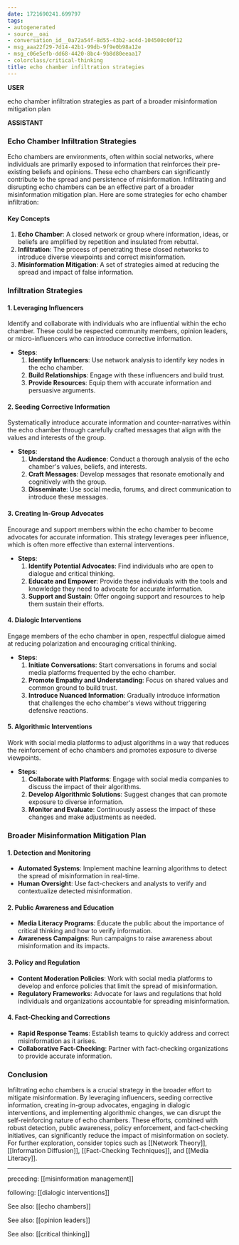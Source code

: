 ```yaml
---
date: 1721690241.699797
tags:
- autogenerated
- source__oai
- conversation_id__0a72a54f-8d55-43b2-ac4d-104500c00f12
- msg_aaa22f29-7d14-42b1-99db-9f9e0b98a12e
- msg_c06e5efb-dd68-4420-8bc4-9b8d80eeaa17
- colorclass/critical-thinking
title: echo chamber infiltration strategies
---
```


**USER**

echo chamber infiltration strategies as part of a broader misinformation mitigation plan


**ASSISTANT**

### Echo Chamber Infiltration Strategies

Echo chambers are environments, often within social networks, where individuals are primarily exposed to information that reinforces their pre-existing beliefs and opinions. These echo chambers can significantly contribute to the spread and persistence of misinformation. Infiltrating and disrupting echo chambers can be an effective part of a broader misinformation mitigation plan. Here are some strategies for echo chamber infiltration:

#### Key Concepts

1. **Echo Chamber**: A closed network or group where information, ideas, or beliefs are amplified by repetition and insulated from rebuttal.
2. **Infiltration**: The process of penetrating these closed networks to introduce diverse viewpoints and correct misinformation.
3. **Misinformation Mitigation**: A set of strategies aimed at reducing the spread and impact of false information.

### Infiltration Strategies

#### 1. **Leveraging Influencers**
Identify and collaborate with individuals who are influential within the echo chamber. These could be respected community members, opinion leaders, or micro-influencers who can introduce corrective information.

- **Steps**:
  1. **Identify Influencers**: Use network analysis to identify key nodes in the echo chamber.
  2. **Build Relationships**: Engage with these influencers and build trust.
  3. **Provide Resources**: Equip them with accurate information and persuasive arguments.

#### 2. **Seeding Corrective Information**
Systematically introduce accurate information and counter-narratives within the echo chamber through carefully crafted messages that align with the values and interests of the group.

- **Steps**:
  1. **Understand the Audience**: Conduct a thorough analysis of the echo chamber's values, beliefs, and interests.
  2. **Craft Messages**: Develop messages that resonate emotionally and cognitively with the group.
  3. **Disseminate**: Use social media, forums, and direct communication to introduce these messages.

#### 3. **Creating In-Group Advocates**
Encourage and support members within the echo chamber to become advocates for accurate information. This strategy leverages peer influence, which is often more effective than external interventions.

- **Steps**:
  1. **Identify Potential Advocates**: Find individuals who are open to dialogue and critical thinking.
  2. **Educate and Empower**: Provide these individuals with the tools and knowledge they need to advocate for accurate information.
  3. **Support and Sustain**: Offer ongoing support and resources to help them sustain their efforts.

#### 4. **Dialogic Interventions**
Engage members of the echo chamber in open, respectful dialogue aimed at reducing polarization and encouraging critical thinking.

- **Steps**:
  1. **Initiate Conversations**: Start conversations in forums and social media platforms frequented by the echo chamber.
  2. **Promote Empathy and Understanding**: Focus on shared values and common ground to build trust.
  3. **Introduce Nuanced Information**: Gradually introduce information that challenges the echo chamber's views without triggering defensive reactions.

#### 5. **Algorithmic Interventions**
Work with social media platforms to adjust algorithms in a way that reduces the reinforcement of echo chambers and promotes exposure to diverse viewpoints.

- **Steps**:
  1. **Collaborate with Platforms**: Engage with social media companies to discuss the impact of their algorithms.
  2. **Develop Algorithmic Solutions**: Suggest changes that can promote exposure to diverse information.
  3. **Monitor and Evaluate**: Continuously assess the impact of these changes and make adjustments as needed.

### Broader Misinformation Mitigation Plan

#### 1. **Detection and Monitoring**

- **Automated Systems**: Implement machine learning algorithms to detect the spread of misinformation in real-time.
- **Human Oversight**: Use fact-checkers and analysts to verify and contextualize detected misinformation.

#### 2. **Public Awareness and Education**

- **Media Literacy Programs**: Educate the public about the importance of critical thinking and how to verify information.
- **Awareness Campaigns**: Run campaigns to raise awareness about misinformation and its impacts.

#### 3. **Policy and Regulation**

- **Content Moderation Policies**: Work with social media platforms to develop and enforce policies that limit the spread of misinformation.
- **Regulatory Frameworks**: Advocate for laws and regulations that hold individuals and organizations accountable for spreading misinformation.

#### 4. **Fact-Checking and Corrections**

- **Rapid Response Teams**: Establish teams to quickly address and correct misinformation as it arises.
- **Collaborative Fact-Checking**: Partner with fact-checking organizations to provide accurate information.

### Conclusion

Infiltrating echo chambers is a crucial strategy in the broader effort to mitigate misinformation. By leveraging influencers, seeding corrective information, creating in-group advocates, engaging in dialogic interventions, and implementing algorithmic changes, we can disrupt the self-reinforcing nature of echo chambers. These efforts, combined with robust detection, public awareness, policy enforcement, and fact-checking initiatives, can significantly reduce the impact of misinformation on society. For further exploration, consider topics such as [[Network Theory]], [[Information Diffusion]], [[Fact-Checking Techniques]], and [[Media Literacy]].


---

preceding: [[misinformation management]]  


following: [[dialogic interventions]]

See also: [[echo chambers]]


See also: [[opinion leaders]]


See also: [[critical thinking]]